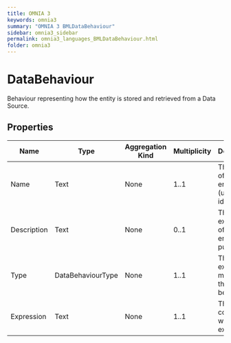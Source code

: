 ```yaml
---
title: OMNIA 3
keywords: omnia3
summary: "OMNIA 3 BMLDataBehaviour"
sidebar: omnia3_sidebar
permalink: omnia3_languages_BMLDataBehaviour.html
folder: omnia3
---
```


# DataBehaviour
Behaviour representing how the entity is stored and retrieved from a Data Source.
## Properties

| Name | Type | Aggregation Kind | Multiplicity | Description |
| --------- | --------- | --------- | --------- | --------- |
| Name | Text | None | 1..1 | The name of the entity (unique identifier). |
| Description | Text | None | 0..1 | The textual explanation of the entities' purpose. |
| Type | DataBehaviourType | None | 1..1 | The execution moment of the behaviour. |
| Expression | Text | None | 1..1 | The C# code that will be executed. |


